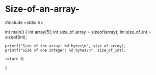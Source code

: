 # Size-of-an-array-
#include <stdio.h>

int main() {
    int array[5];
    int size_of_array = sizeof(array);
    int size_of_int = sizeof(int);
    
    printf("Size of the array: %d bytes\n", size_of_array);
    printf("Size of one integer: %d bytes\n", size_of_int);

    return 0;
}
